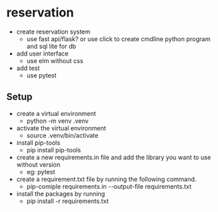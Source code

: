 # reservation
- create reservation system
  - use fast api/flask? or use click to create cmdline python program and sql lite for db
- add user interface
  - use elm without css
- add test
  - use pytest

## Setup
  - create a virtual environment
    - python -m venv .venv
  - activate the virtual environment
    - source .venv/bin/activate
  - install pip-tools
    - pip install pip-tools
  - create a new requirements.in file and add the library you want to use without version
    - eg: pytest
  - create a requirement.txt file by running the following command.
    - pip-comiple requirements.in --output-file requirements.txt
  - install the packages by running 
    - pip install -r requirements.txt